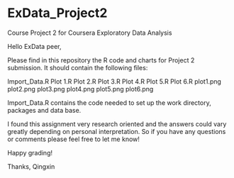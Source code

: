 ExData_Project2
===============

Course Project 2 for Coursera Exploratory Data Analysis

Hello ExData peer,

Please find in this repository the R code and charts for Project 2 submission. It should contain the following files:

Import_Data.R
Plot 1.R
Plot 2.R
Plot 3.R
Plot 4.R
Plot 5.R
Plot 6.R
plot1.png
plot2.png
plot3.png
plot4.png
plot5.png
plot6.png

Import_Data.R contains the code needed to set up the work directory, packages and data base.

I found this assignment very research oriented and the answers could vary greatly depending on personal interpretation. So if you have any questions or comments please feel free to let me know!

Happy grading!

Thanks,
Qingxin
